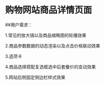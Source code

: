 # 购物网站商品详情页面

##用户需求：

1.常见的放大镜以及商品缩略图的轮播效果

2.商品参数数据的动态渲染以及点击价格联动效果

3.选项卡

4.商品选择搭配复选框选中后套餐价的变动效果

5.网站后侧固定侧边栏样式效果
